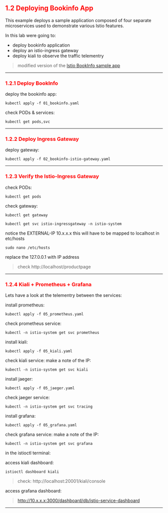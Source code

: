 ## <font color='red'> 1.2 Deploying Bookinfo App </font>
This example deploys a sample application composed of four separate microservices used to demonstrate various Istio features.

In this lab were going to:
* deploy bookinfo application
* deploy an istio-ingress gateway
* deploy kiali to observe the traffic telementry


> modified version of the [Istio BookInfo sample app](https://github.com/istio/istio/tree/master/samples/bookinfo)
---

### <font color='red'> 1.2.1 Deploy BookInfo</font>
deploy the bookinfo app:
```
kubectl apply -f 01_bookinfo.yaml
```
check PODs & services:
```
kubectl get pods,svc
```
---

### <font color='red'> 1.2.2 Deploy Ingress Gateway </font>
deploy gateway:
```
kubectl apply -f 02_bookinfo-istio-gateway.yaml
```
---

### <font color='red'> 1.2.3 Verify the Istio-Ingress Gateway </font>
check PODs:
```
kubectl get pods
```
check gateway:
```
kubectl get gateway
```
```
kubectl get svc istio-ingressgateway -n istio-system
```
notice the EXTERNAL-IP 10.x.x.x  this will have to be mapped to localhost in etc/hosts
```
sudo nano /etc/hosts
```
replace the 127.0.0.1 with IP address

> check http://localhost/productpage
---

### <font color='red'> 1.2.4 Kiali + Prometheus + Grafana </font>
Lets have a look at the telementry between the services:

install prometheus:  
````
kubectl apply -f 05_prometheus.yaml
````
check prometheus service:
````
kubectl -n istio-system get svc prometheus
````
install kiali:
````
kubectl apply -f 05_kiali.yaml
````
check kiali service:
make a note of the IP:
````
kubectl -n istio-system get svc kiali
````
install jaeger:  
````
kubectl apply -f 05_jaeger.yaml
````
check jaeger service:
````
kubectl -n istio-system get svc tracing
````
install grafana:
````
kubectl apply -f 05_grafana.yaml
````
check grafana service:
make a note of the IP:
````
kubectl -n istio-system get svc grafana
````
in the istioctl terminal:  

access kiali dashboard:
```
istioctl dashboard kiali
````
> check: http://localhost:20001/kiali/console

access grafana dashboard:
> http://10.x.x.x:3000/dashboard/db/istio-service-dashboard
---